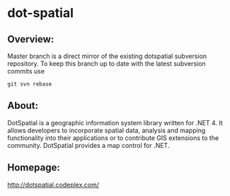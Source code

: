 dot-spatial
===========

## Overview:

Master branch is a direct mirror of the existing dotspatial subversion repository. To keep this branch up to date with the latest subversion commits use

    git svn rebase

## About:

DotSpatial is a geographic information system library written for .NET 4. It allows developers to incorporate spatial data, analysis and mapping functionality into their applications or to contribute GIS extensions to the community. DotSpatial provides a map control for .NET.

## Homepage:

http://dotspatial.codeplex.com/
